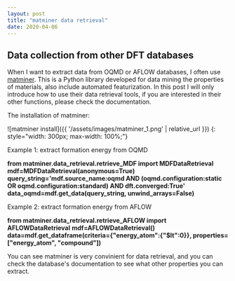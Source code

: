 ```yaml
---
layout: post
title: "matminer data retrieval"
date: 2020-04-06
---
```


## Data collection from other DFT databases

When I want to extract data from OQMD or AFLOW databases, I often use [matminer](https://hackingmaterials.lbl.gov/matminer/). This is a Python library developed for data mining the properties of materials, also include automated featurization. In this post I will only introduce how to use their data retrieval tools, if you are interested in their other functions, please check the documentation.

The installation of matminer:

![matminer install]({{ '/assets/images/matminer_1.png' | relative_url }})
{: style="width: 300px; max-width: 100%;"}

Example 1: extract formation energy from OQMD

**from matminer.data_retrieval.retrieve_MDF import MDFDataRetrieval**
**mdf=MDFDataRetrieval(anonymous=True)**
**query_string='mdf.source_name:oqmd AND (oqmd.configuration:static OR oqmd.configuration:standard) AND dft.converged:True'**
**data_oqmd=mdf.get_data(query_string, unwind_arrays=False)**

Example 2: extract formation energy from AFLOW

**from matminer.data_retrieval.retrieve_AFLOW import AFLOWDataRetrieval**
**mdf=AFLOWDataRetrieval()**
**data=mdf.get_dataframe(criteria={"energy_atom":{"$lt":0}}, properties=["energy_atom", "compound"])**

You can see matminer is very convinient for data retrieval, and you can check the database's documentation to see what other properties you can extract.
